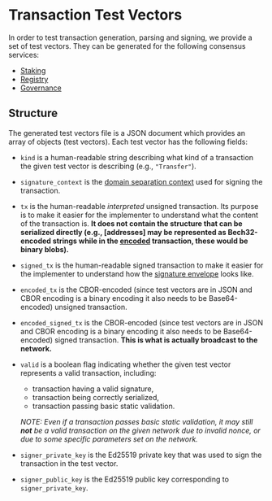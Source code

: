# Transaction Test Vectors

In order to test transaction generation, parsing and signing, we provide a set
of test vectors. They can be generated for the following consensus services:

* [Staking]
* [Registry]
* [Governance]

[Staking]: services/staking.md#test-vectors
[Registry]: services/registry.md#test-vectors
[Governance]: services/governance.md#test-vectors

## Structure

The generated test vectors file is a JSON document which provides an array of
objects (test vectors). Each test vector has the following fields:

* `kind` is a human-readable string describing what kind of a transaction the
  given test vector is describing (e.g., `"Transfer"`).

* `signature_context` is the [domain separation context] used for signing the
  transaction.

* `tx` is the human-readable _interpreted_ unsigned transaction. Its purpose is
  to make it easier for the implementer to understand what the content of the
  transaction is. **It does not contain the structure that can be serialized
  directly (e.g., [addresses] may be represented as Bech32-encoded strings while
  in the [encoded] transaction, these would be binary blobs).**

* `signed_tx` is the human-readable signed transaction to make it easier for the
  implementer to understand how the [signature envelope] looks like.

* `encoded_tx` is the CBOR-encoded (since test vectors are in JSON and CBOR
  encoding is a binary encoding it also needs to be Base64-encoded) unsigned
  transaction.

* `encoded_signed_tx` is the CBOR-encoded (since test vectors are in JSON and
  CBOR encoding is a binary encoding it also needs to be Base64-encoded) signed
  transaction. **This is what is actually broadcast to the network.**

* `valid` is a boolean flag indicating whether the given test vector represents
  a valid transaction, including:

  * transaction having a valid signature,
  * transaction being correctly serialized,
  * transaction passing basic static validation.

  _NOTE: Even if a transaction passes basic static validation, it may still
  **not** be a valid transaction on the given network due to invalid nonce, or
  due to some specific parameters set on the network._

* `signer_private_key` is the Ed25519 private key that was used to sign the
  transaction in the test vector.

* `signer_public_key` is the Ed25519 public key corresponding to
  `signer_private_key`.

[domain separation context]: ../crypto.md#domain-separation
[address]: services/staking.md#address
[encoded]: ../encoding.md
[signature envelope]: ../crypto.md#envelopes
